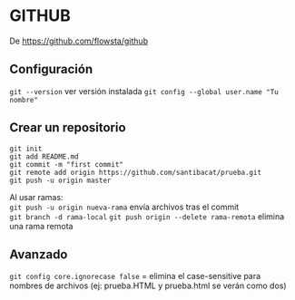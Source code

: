 # GITHUB

De <https://github.com/flowsta/github>

## Configuración
`git --version` ver versión instalada
`git config --global user.name "Tu nombre"`

## Crear un repositorio
```echo "# prueba" >> README.md
git init
git add README.md
git commit -m "first commit"
git remote add origin https://github.com/santibacat/prueba.git
git push -u origin master
```


Al usar ramas:  
`git push -u origin nueva-rama` envía archivos tras el commit  
`git branch -d rama-local`
`git push origin --delete rama-remota` elimina una rama remota



## Avanzado

`git config core.ignorecase false` = elimina el case-sensitive para nombres de archivos (ej: prueba.HTML y prueba.html se verán como dos)